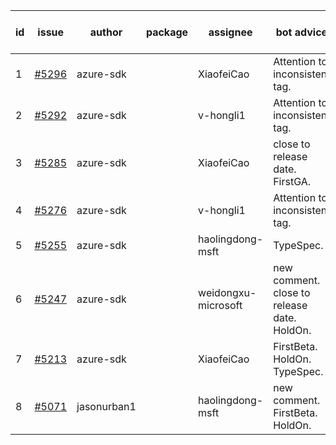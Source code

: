 | id | issue | author | package | assignee | bot advice | created date of issue | target release date | date from target |
| ------ | ------ | ------ | ------ | ------ | ------ | ------ | ------ | :-----: |
| 1 | [#5296](https://github.com/Azure/sdk-release-request/issues/5296) | azure-sdk |  | XiaofeiCao | Attention to inconsistent tag. | 06-25 | 07-26 |  |
| 2 | [#5292](https://github.com/Azure/sdk-release-request/issues/5292) | azure-sdk |  | v-hongli1 | Attention to inconsistent tag. | 06-25 | 07-25 |  |
| 3 | [#5285](https://github.com/Azure/sdk-release-request/issues/5285) | azure-sdk |  | XiaofeiCao | close to release date. FirstGA. | 06-21 | 06-28 | 1 |
| 4 | [#5276](https://github.com/Azure/sdk-release-request/issues/5276) | azure-sdk |  | v-hongli1 | Attention to inconsistent tag. | 06-14 | 07-26 |  |
| 5 | [#5255](https://github.com/Azure/sdk-release-request/issues/5255) | azure-sdk |  | haolingdong-msft | TypeSpec. | 06-05 | 06-21 |  |
| 6 | [#5247](https://github.com/Azure/sdk-release-request/issues/5247) | azure-sdk |  | weidongxu-microsoft | new comment. close to release date. HoldOn. | 06-05 | 06-27 | 0 |
| 7 | [#5213](https://github.com/Azure/sdk-release-request/issues/5213) | azure-sdk |  | XiaofeiCao | FirstBeta. HoldOn. TypeSpec. | 05-21 | 06-21 |  |
| 8 | [#5071](https://github.com/Azure/sdk-release-request/issues/5071) | jasonurban1 |  | haolingdong-msft | new comment. FirstBeta. HoldOn. | 03-22 | 05-24 |  |
